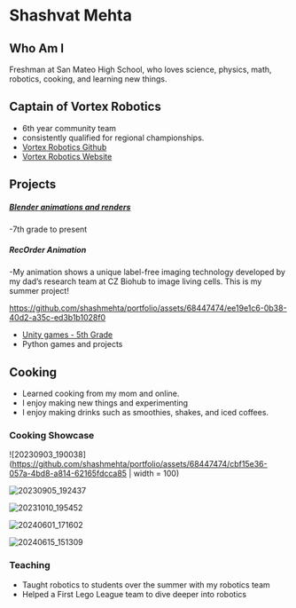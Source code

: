 # Shashvat Mehta

## Who Am I
Freshman at San Mateo High School, who loves science, physics, math, robotics, cooking, and learning new things.

## Captain of Vortex Robotics
- 6th year community team
- consistently qualified for regional championships.
- [Vortex Robotics Github](https://github.com/orgs/FTC14969Vortex/repositories)
- [Vortex Robotics Website](https://vortexrobotics.org/)

## Projects

##### [Blender animations and renders](https://www.youtube.com/channel/UCPU6GLAtev9HTFHjn89MwdA)
-7th grade to present

##### RecOrder Animation
-My animation shows a unique label-free imaging technology developed by my dad’s research team at CZ Biohub to image living cells. This is my summer project! 


https://github.com/shashmehta/portfolio/assets/68447474/ee19e1c6-0b38-40d2-a35c-ed3b1b1028f0


- [Unity games - 5th Grade](https://shashcodes.itch.io/rocky-road)
- Python games and projects


## Cooking
- Learned cooking from my mom and online.
- I enjoy making new things and experimenting
- I enjoy making drinks such as smoothies, shakes, and iced coffees.
  
### Cooking Showcase
![20230903_190038](https://github.com/shashmehta/portfolio/assets/68447474/cbf15e36-057a-4bd8-a814-62165fdcca85 | width = 100)

![20230905_192437](https://github.com/shashmehta/portfolio/assets/68447474/cceb8468-a00b-43e4-bf5f-ef9017db90c2)

![20231010_195452](https://github.com/shashmehta/portfolio/assets/68447474/610a815a-8ee5-4b19-8901-a8f136e1bba3)

![20240601_171602](https://github.com/shashmehta/portfolio/assets/68447474/e8d04ba6-aedb-4ad6-8da3-6f9593ba43c8)

![20240615_151309](https://github.com/shashmehta/portfolio/assets/68447474/a0e23ef6-c31f-4dec-89dd-487812721094)

  
### Teaching
- Taught robotics to students over the summer with my robotics team
- Helped a First Lego League team to dive deeper into robotics
